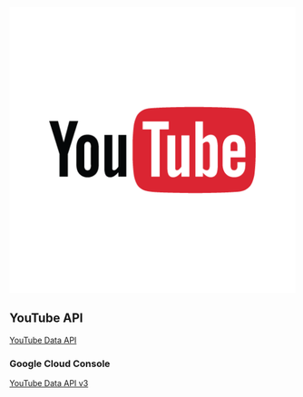 ![YouTube](YouTube-Logo.png)

## YouTube API

[YouTube Data API](https://developers.google.com/youtube/v3)

### Google Cloud Console
[YouTube Data API v3](https://console.cloud.google.com/tos?id=youtube)

